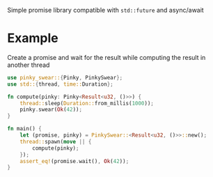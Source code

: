Simple promise library compatible with `std::future` and async/await

# Example

Create a promise and wait for the result while computing the result in another thread

```rust
use pinky_swear::{Pinky, PinkySwear};
use std::{thread, time::Duration};

fn compute(pinky: Pinky<Result<u32, ()>>) {
    thread::sleep(Duration::from_millis(1000));
    pinky.swear(Ok(42));
}

fn main() {
    let (promise, pinky) = PinkySwear::<Result<u32, ()>>::new();
    thread::spawn(move || {
        compute(pinky);
    });
    assert_eq!(promise.wait(), Ok(42));
}
```

